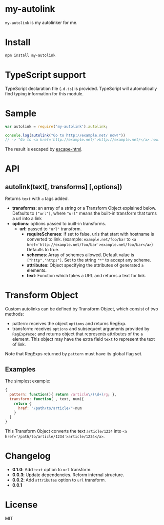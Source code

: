 # my-autolink

`my-autolink` is my autolinker for me.

# Install
```sh
npm install my-autolink
```

# TypeScript support
TypeScript declaration file (`.d.ts`) is provided. TypeScript will automatically find typing information for this module.

# Sample
```js
var autolink = require('my-autolink').autolink;

console.log(autolink("Go to http://example.net/ now!"))
// -> "Go to <a href='http://example.net/'>http://example.net/</a> now!"
```

The result is escaped by [escape-html](https://github.com/component/escape-html).

# API
## autolink(text[, transforms] [,options])

Returns `text` with `a` tags added.

* **transforms**: an array of a string or a Transform Object explained below. Defaults to `["url"]`, where `"url"` means the built-in transform that turns a url into a link
* **options**: options passed to built-in transforms.
    * **url**: passed to `"url"` transform.
        * **requireSchemes**: If set to false, urls that start with hostname is converted to link. (example: `example.net/foo/bar` to `<a href='http://example.net/foo/bar'>example.net/foo/bar</a>`) Defaults to true.
        * **schemes**: Array of schemes allowed. Default value is `["http","https"]`. Set to the string `"*"` to accept any scheme.
        * **attributes**: Object specifying the attributes of generated `a` elements.
        * **text**: Function which takes a URL and returns a text for link.

# Transform Object
Custom autolinks can be defined by Transform Object, which consist of two methods:
* pattern: receives the object `options` and returns RegExp.
* transform: receives `options` and subsequent arguments provided by `RegExp#exec` and returns object that represents attributes of the `a` element. This object may have the extra field `text` to represent the text of link.

Note that RegExps returned by `pattern` must have its global flag set.

## Examples
The simplest example:

```js
{
  pattern: function(){ return /article\/(\d+)/g; },
  transform: function(_, text, num){
    return {
      href: "/path/to/article/"+num
    }
  }
}
```

This Transform Object converts the text `article/1234` into `<a href='/path/to/article/1234'>article/1234</a>`.

# Changelog

- **0.1.0**: Add `text` option to `url` transform.
- **0.0.3**: Update dependencies. Reform internal structure.
- **0.0.2**: Add `attributes` option to `url` transform.
- **0.0.1**

# License
MIT
